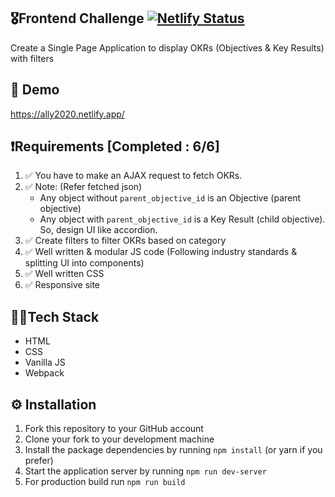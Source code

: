 ## 🎖️Frontend Challenge [![Netlify Status](https://api.netlify.com/api/v1/badges/402c1cf7-83ce-43c7-ae11-0a2680639f2b/deploy-status)](https://app.netlify.com/sites/ally2020/deploys)
Create a Single Page Application to display OKRs (Objectives & Key Results) with filters

## 🚀 Demo
https://ally2020.netlify.app/

## ❗Requirements [Completed : 6/6]
1. ✅ You have to make an AJAX request to fetch OKRs.
2. ✅ Note: (Refer fetched json)
    - Any object without `parent_objective_id` is an Objective (parent objective)
    - Any object with `parent_objective_id` is a Key Result (child objective). So, design UI like accordion.
3. ✅ Create filters to filter OKRs based on category
4. ✅ Well written & modular JS code (Following industry standards & splitting UI into components)
5. ✅ Well written CSS
6. ✅ Responsive site

## 👨‍💻Tech Stack
- HTML
- CSS
- Vanilla JS
- Webpack

## ⚙ Installation
1. Fork this repository to your GitHub account
2. Clone your fork to your development machine
3. Install the package dependencies by running `npm install` (or yarn if you prefer)
4. Start the application server by running `npm run dev-server`
5. For production build run `npm run build`
